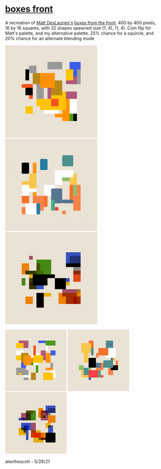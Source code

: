 # [boxes front](https://openprocessing.org/sketch/1211069)

A recreation of [Matt DesLauries's](https://twitter.com/mattdesl) [boxes from the front](https://twitter.com/mattdesl/status/1396876632594554887). 400 by 400 pixels, 16 by 16 squares, with 32 shapes spawned size (1, 4), (1, 4). Coin flip for Matt's palette, and my alternative palette. 25% chance for a squircle, and 20% chance for an alternate blending mode 

<p float="left">
	<img width="300" src="./gifs/bfm_0.gif">
	<img width="300" src="./gifs/bfm_1.gif">
	<img width="300" src="./gifs/bfm_2.gif">
</p>
<p float="left">
	<img width="200" src="./stills/bfm_0.png">
	<img width="200" src="./stills/bfm_1.png">
	<img width="200" src="./stills/bfm_2.png">
</p>

alexthescott - 5/28/21